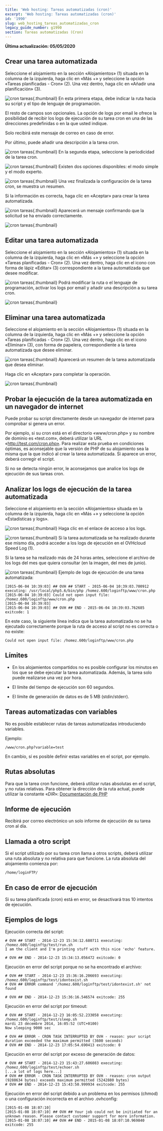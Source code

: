 ```yaml
---
title: 'Web hosting: Tareas automatizadas (cron)'
excerpt: 'Web hosting: Tareas automatizadas (cron)'
id: '1990'
slug: web_hosting_tareas_automatizadas_cron
legacy_guide_number: g1990
section: Tareas automatizadas (Cron)
---
```


**Última actualización: 05/05/2020**

## Crear una tarea automatizada
Seleccione el alojamiento en la sección «Alojamientos» (1) situada en la columna de la izquierda, haga clic en «Más +» y seleccione la opción «Tareas planificadas - Cron» (2). Una vez dentro, haga clic en «Añadir una planificación» (3).

![cron tareas](images/3261.png){.thumbnail}
En esta primera etapa, debe indicar la ruta hacia su script y el tipo de lenguaje de programación.

El resto de campos son opcionales. La opción de logs por email le ofrece la posibilidad de recibir los logs de ejecución de su tarea cron en una de las direcciones predefinidas o en la que usted indique.

Solo recibirá este mensaje de correo en caso de error. 

Por último, puede añadir una descripción a la tarea cron.

![cron tareas](images/3262.png){.thumbnail}
En la segunda etapa, seleccione la periodicidad de la tarea cron.

![cron tareas](images/3264.png){.thumbnail}
Existen dos opciones disponibles: el modo simple y el modo experto.

![cron tareas](images/3265.png){.thumbnail}
Una vez finalizada la configuración de la tarea cron, se muestra un resumen. 

Si la información es correcta, haga clic en «Aceptar» para crear la tarea automatizada.

![cron tareas](images/3266.png){.thumbnail}
Aparecerá un mensaje confirmando que la solicitud se ha enviado correctamente.

![cron tareas](images/3267.png){.thumbnail}


## Editar una tarea automatizada
Seleccione el alojamiento en la sección «Alojamientos» (1) situada en la columna de la izquierda, haga clic en «Más +» y seleccione la opción «Tareas planificadas - Cron» (2). Una vez dentro, haga clic en el icono con forma de lápiz «Editar» (3) correspondiente a la tarea automatizada que desee modificar.

![cron tareas](images/3268.png){.thumbnail}
Podrá modificar la ruta o el lenguaje de programación, activar los logs por email y añadir una descripción a su tarea cron.

![cron tareas](images/3269.png){.thumbnail}


## Eliminar una tarea automatizada
Seleccione el alojamiento en la sección «Alojamientos» (1) situada en la columna de la izquierda, haga clic en «Más +» y seleccione la opción «Tareas planificadas - Cron» (2). Una vez dentro, haga clic en el icono «Eliminar» (3), con forma de papelera, correspondiente a la tarea automatizada que desee eliminar.

![cron tareas](images/3270.png){.thumbnail}
Aparecerá un resumen de la tarea automatizada que desea eliminar.

Haga clic en «Aceptar» para completar la operación.

![cron tareas](images/3271.png){.thumbnail}


## Probar la ejecución de la tarea automatizada en un navegador de internet
Puede probar su script directamente desde un navegador de internet para comprobar si genera un error. 

Por ejemplo, si su cron está en el directorio «www/cron.php» y su nombre de dominio es «test.com», deberá utilizar la URL «http://test.com/cron.php».
Para realizar esta prueba en condiciones óptimas, es aconsejable que la versión de PHP de su alojamiento sea la misma que la que indicó al crear la tarea automatizada.
Si aparece un error, deberá corregir el script. 

Si no se detecta ningún error, le aconsejamos que analice los logs de ejecución de sus tareas cron.


## Analizar los logs de ejecución de la tarea automatizada
Seleccione el alojamiento en la sección «Alojamientos» situada en la columna de la izquierda, haga clic en «Más +» y seleccione la opción «Estadísticas y logs».

![cron tareas](images/4012.png){.thumbnail}
Haga clic en el enlace de acceso a los logs.

![cron tareas](images/4013.png){.thumbnail}
Si la tarea automatizada se ha realizado durante ese mismo día, podrá acceder a los logs de ejecución en el OVHcloud Speed Log (1). 

Si la tarea se ha realizado más de 24 horas antes, seleccione el archivo de los logs del mes que quiera consultar (en la imagen, del mes de junio).

![cron tareas](images/3274.png){.thumbnail}
Ejemplo de logs de ejecución de una tarea automatizada:


```
[2015-06-04 10:39:03] ## OVH ## START - 2015-06-04 10:39:03.700912 executing: /usr/local/php5.6/bin/php /homez.600/loginftp/www/cron.php
[2015-06-04 10:39:03] Could not open input file: /homez.600/loginftp/www/cron.php
[2015-06-04 10:39:03]
[2015-06-04 10:39:03] ## OVH ## END - 2015-06-04 10:39:03.762685 exitcode: 1
```


En este caso, la siguiente línea indica que la tarea automatizada no se ha ejecutado correctamente porque la ruta de acceso al script no es correcta o no existe: 


```
Could not open input file: /homez.600/loginftp/www/cron.php
```




## Límites

- En los alojamientos compartidos no es posible configurar los minutos en los que se debe ejecutar la tarea automatizada. Además, la tarea solo puede realizarse una vez por hora. 

- El límite del tiempo de ejecución son 60 segundos. 

- El límite de generación de datos es de 5 MB (stdin/stderr).




## Tareas automatizadas con variables
No es posible establecer rutas de tareas automatizadas introduciendo variables.

Ejemplo:

```
/www/cron.php?variable=test
```


En cambio, sí es posible definir estas variables en el script, por ejemplo.


## Rutas absolutas
Para que la tarea cron funcione, deberá utilizar rutas absolutas en el script, y no rutas relativas.
Para obtener la dirección de la ruta actual, puede utilizar la constante «_DIR_»: 
[Documentación de PHP](http://php.net/manual/es/language.constants.predefined.php)


## Informe de ejecución
Recibirá por correo electrónico un solo informe de ejecución de su tarea cron al día.


## Llamada a otro script
Si el script utilizado por su tarea cron llama a otros scripts, deberá utilizar una ruta absoluta y no relativa para que funcione. La ruta absoluta del alojamiento comienza por: 


```
/home/loginFTP/
```




## En caso de error de ejecución
Si su tarea planificada (cron) está en error, se desactivará tras 10 intentos de ejecución.


## Ejemplos de logs
Ejecución correcta del script: 

```
# OVH ## START - 2014-12-23 15:34:12.680711 executing: /homez.600/loginftp/test/run.sh 
I am the client and I'm printing stuff with this nice 'echo' feature.

# OVH ## END - 2014-12-23 15:34:13.056472 exitcode: 0
```


Ejecución en error del script porque no se ha encontrado el archivo: 

```
# OVH ## START - 2014-12-23 15:36:16.206693 executing: /homez.600/loginftp/test/idontexist.sh
# OVH ## ERROR command '/homez.600/loginftp/test/idontexist.sh' not found

# OVH ## END - 2014-12-23 15:36:16.546574 exitcode: 255
```


Ejecución en error del script por timeout:

```
# OVH ## START - 2014-12-23 16:05:52.233058 executing: /homez.600/loginftp/test/sleep.sh 
mardi 23 décembre 2014, 16:05:52 (UTC+0100)
Now sleeping 9000 sec

# OVH ## ERROR - CRON TASK INTERRUPTED BY OVH - reason: your script duration exceeded the maximum permitted (3600 seconds)
# OVH ## END - 2014-12-23 17:05:54.690413 exitcode: 0
```


Ejecución en error del script por exceso de generación de datos: 

```
# OVH ## START - 2014-12-23 15:43:27.606083 executing: /homez.600/loginftp/test/echoer.sh 
[...a lot of logs here...]
# OVH ## ERROR - CRON TASK INTERRUPTED BY OVH - reason: cron output (9288634 bytes) exceeds maximum permitted (5242880 bytes)
# OVH ## END - 2014-12-23 15:43:50.999934 exitcode: 255
```


Ejecución en error del script debido a un problema en los permisos (chmod) o una configuración incorrecta en el archivo .ovhconfig: 


```
[2015-01-08 18:07:10] 
[2015-01-08 18:07:10] ## OVH ## Your job could not be initiated for an unknown reason. Please contact customer support for more information.
[2015-01-08 18:07:10] ## OVH ## END - 2015-01-08 18:07:10.969840 exitcode: 255
```



